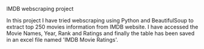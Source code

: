 IMDB webscraping project

In this project I have tried webscraping using Python and BeautifulSoup to extract top 250 movies information from IMDB website. I have accessed the Movie Names, Year, Rank and Ratings and finally the table has been saved in an excel file named 'IMDB Movie Ratings'.
